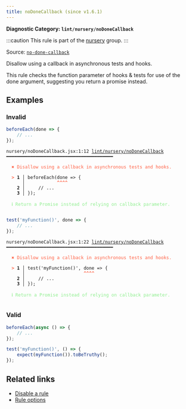 ```yaml
---
title: noDoneCallback (since v1.6.1)
---
```


**Diagnostic Category: `lint/nursery/noDoneCallback`**

:::caution
This rule is part of the [nursery](/linter/rules/#nursery) group.
:::

Source: <a href="https://github.com/jest-community/eslint-plugin-jest/blob/main/docs/rules/no-done-callback.md" target="_blank"><code>no-done-callback</code></a>

Disallow using a callback in asynchronous tests and hooks.

This rule checks the function parameter of hooks & tests for use of the done argument, suggesting you return a promise instead.

## Examples

### Invalid

```jsx
beforeEach(done => {
    // ...
});
```

<pre class="language-text"><code class="language-text">nursery/noDoneCallback.jsx:1:12 <a href="https://biomejs.dev/linter/rules/no-done-callback">lint/nursery/noDoneCallback</a> ━━━━━━━━━━━━━━━━━━━━━━━━━━━━━━━━━━━━━━━━

<strong><span style="color: Tomato;">  </span></strong><strong><span style="color: Tomato;">✖</span></strong> <span style="color: Tomato;">Disallow using a callback in asynchronous tests and hooks.</span>
  
<strong><span style="color: Tomato;">  </span></strong><strong><span style="color: Tomato;">&gt;</span></strong> <strong>1 │ </strong>beforeEach(done =&gt; {
   <strong>   │ </strong>           <strong><span style="color: Tomato;">^</span></strong><strong><span style="color: Tomato;">^</span></strong><strong><span style="color: Tomato;">^</span></strong><strong><span style="color: Tomato;">^</span></strong>
    <strong>2 │ </strong>    // ...
    <strong>3 │ </strong>});
  
<strong><span style="color: lightgreen;">  </span></strong><strong><span style="color: lightgreen;">ℹ</span></strong> <span style="color: lightgreen;">Return a Promise instead of relying on callback parameter.</span>
  
</code></pre>

```jsx
test('myFunction()', done => {
    // ...
});
```

<pre class="language-text"><code class="language-text">nursery/noDoneCallback.jsx:1:22 <a href="https://biomejs.dev/linter/rules/no-done-callback">lint/nursery/noDoneCallback</a> ━━━━━━━━━━━━━━━━━━━━━━━━━━━━━━━━━━━━━━━━

<strong><span style="color: Tomato;">  </span></strong><strong><span style="color: Tomato;">✖</span></strong> <span style="color: Tomato;">Disallow using a callback in asynchronous tests and hooks.</span>
  
<strong><span style="color: Tomato;">  </span></strong><strong><span style="color: Tomato;">&gt;</span></strong> <strong>1 │ </strong>test('myFunction()', done =&gt; {
   <strong>   │ </strong>                     <strong><span style="color: Tomato;">^</span></strong><strong><span style="color: Tomato;">^</span></strong><strong><span style="color: Tomato;">^</span></strong><strong><span style="color: Tomato;">^</span></strong>
    <strong>2 │ </strong>    // ...
    <strong>3 │ </strong>});
  
<strong><span style="color: lightgreen;">  </span></strong><strong><span style="color: lightgreen;">ℹ</span></strong> <span style="color: lightgreen;">Return a Promise instead of relying on callback parameter.</span>
  
</code></pre>

### Valid

```jsx
beforeEach(async () => {
    // ...
});
```

```jsx
test('myFunction()', () => {
    expect(myFunction()).toBeTruthy();
});
```

## Related links

- [Disable a rule](/linter/#disable-a-lint-rule)
- [Rule options](/linter/#rule-options)
